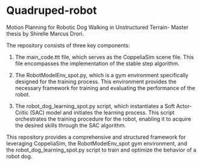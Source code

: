 # Quadruped-robot
Motion Planning for Robotic Dog Walking in Unstructured Terrain- Master thesis by Shirelle Marcus Drori.


The repository consists of three key components:

1. The main_code.ttt file, which serves as the CoppeliaSim scene file. This file encompasses the implementation of the stable step algorithm.

2. The RobotModelEnv_spot.py, which is a gym environment specifically designed for the training process. This environment provides the necessary framework for training and evaluating the performance of the robot.

3. The robot_dog_learning_spot.py script, which instantiates a Soft Actor-Critic (SAC) model and initiates the learning process. This script orchestrates the training procedure for the robot, enabling it to acquire the desired skills through the SAC algorithm.

This repository provides a comprehensive and structured framework for leveraging CoppeliaSim, the RobotModelEnv_spot gym environment, and the robot_dog_learning_spot.py script to train and optimize the behavior of a robot dog.
